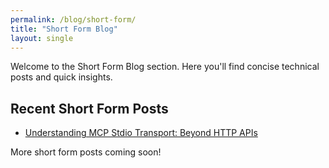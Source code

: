 ```yaml
---
permalink: /blog/short-form/
title: "Short Form Blog"
layout: single
---
```


Welcome to the Short Form Blog section. Here you'll find concise technical posts and quick insights.

## Recent Short Form Posts

- [Understanding MCP Stdio Transport: Beyond HTTP APIs](/posts/2025/07/understanding-mcp-stdio-transport/)

More short form posts coming soon! 